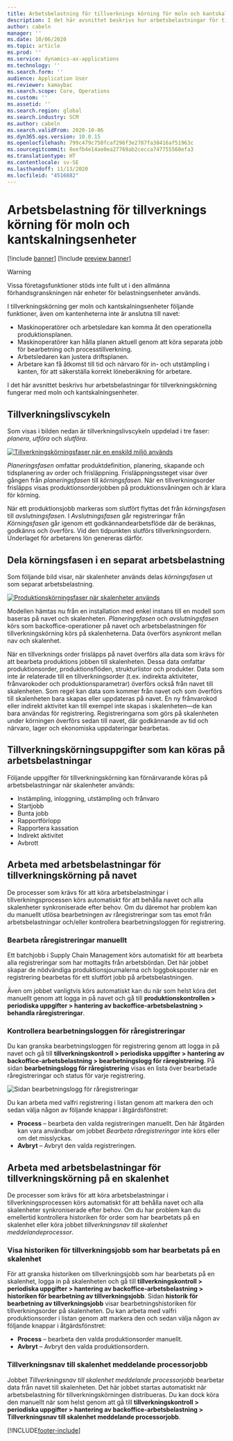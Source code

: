 ```yaml
---
title: Arbetsbelastning för tillverknings körning för moln och kantskalningsenheter
description: I det här avsnittet beskrivs hur arbetsbelastningar för tillverkningskörning fungerar med moln och kantskalningsenheter.
author: cabeln
manager: ''
ms.date: 10/06/2020
ms.topic: article
ms.prod: ''
ms.service: dynamics-ax-applications
ms.technology: ''
ms.search.form: ''
audience: Application User
ms.reviewer: kamaybac
ms.search.scope: Core, Operations
ms.custom: ''
ms.assetid: ''
ms.search.region: global
ms.search.industry: SCM
ms.author: cabeln
ms.search.validFrom: 2020-10-06
ms.dyn365.ops.version: 10.0.15
ms.openlocfilehash: 799c479c750fcaf296f3e2787fa38416af51963c
ms.sourcegitcommit: 8eefb4e14ae0ea27769ab2cecca747755560efa3
ms.translationtype: HT
ms.contentlocale: sv-SE
ms.lasthandoff: 11/13/2020
ms.locfileid: "4516882"
---
```

# <a name="manufacturing-execution-workloads-for-cloud-and-edge-scale-units"></a>Arbetsbelastning för tillverknings körning för moln och kantskalningsenheter

[!include [banner](../includes/banner.md)]
[!include [preview banner](../includes/preview-banner.md)]

> [!WARNING]
> Vissa företagsfunktioner stöds inte fullt ut i den allmänna förhandsgranskningen när enheter för belastningsenheter används.

I tillverkningskörning ger moln och kantskalningsenheter följande funktioner, även om kantenheterna inte är anslutna till navet:

- Maskinoperatörer och arbetsledare kan komma åt den operationella produktionsplanen.
- Maskinoperatörer kan hålla planen aktuell genom att köra separata jobb för bearbetning och processtillverkning.
- Arbetsledaren kan justera driftsplanen.
- Arbetare kan få åtkomst till tid och närvaro för in- och utstämpling i kanten, för att säkerställa korrekt löneberäkning för arbetare.

I det här avsnittet beskrivs hur arbetsbelastningar för tillverkningskörning fungerar med moln och kantskalningsenheter.

## <a name="the-manufacturing-lifecycle"></a>Tillverkningslivscykeln

Som visas i bilden nedan är tillverkningslivscykeln uppdelad i tre faser: *planera*, *utföra* och *slutföra*.

[![Tillverkningskörningsfaser när en enskild miljö används](media/mes-phases.png "Tillverkningskörningsfaser när en enskild miljö används")](media/mes-phases-large.png)

_Planeringsfasen_ omfattar produktdefinition, planering, skapande och tidsplanering av order och frisläppning. Frisläppningssteget visar över gången från _planeringsfasen_ till _körningsfasen_. När en tillverkningsorder frisläpps visas produktionsorderjobben på produktionsvåningen och är klara för körning.

När ett produktionsjobb markeras som slutfört flyttas det från _körningsfasen_ till _avslutningsfasen_. I _Avslutningsfasen_ går registreringar från *Körningsfasen* går igenom ett godkännandearbetsflöde där de beräknas, godkänns och överförs. Vid den tidpunkten slutförs tillverkningsordern. Underlaget för arbetarens lön genereras därför.

## <a name="splitting-the-execute-phase-into-a-separate-workload"></a>Dela körningsfasen i en separat arbetsbelastning

Som följande bild visar, när skalenheter används delas _körningsfasen_ ut som separat arbetsbelastning.

[![Produktionskörningsfaser när skalenheter används](media/mes-phases-workloads.png "Produktionskörningsfaser när skalenheter används")](media/mes-phases-workloads-large.png)

Modellen hämtas nu från en installation med enkel instans till en modell som baseras på navet och skalenheten. _Planeringsfasen_ och _avslutningsfasen_ körs som backoffice-operationer på navet och arbetsbelastningen för tillverkningskörning körs på skalenheterna. Data överförs asynkront mellan nav och skalenhet.

När en tillverknings order frisläpps på navet överförs alla data som krävs för att bearbeta produktions jobben till skalenheten. Dessa data omfattar produktionsorder, produktionsflöden, strukturlistor och produkter. Data som inte är relaterade till en tillverkningsorder (t.ex. indirekta aktiviteter, frånvarokoder och produktionsparametrar) överförs också från navet till skalenheten. Som regel kan data som kommer från navet och som överförs till skalenheten bara skapas eller uppdateras på navet. En ny frånvarokod eller indirekt aktivitet kan till exempel inte skapas i skalenheten&mdash;de kan bara användas för registrering. Registreringarna som görs på skalenheten under körningen överförs sedan till navet, där godkännande av tid och närvaro, lager och ekonomiska uppdateringar bearbetas.

## <a name="manufacturing-execution-tasks-that-can-be-run-on-workloads"></a>Tillverkningskörningsuppgifter som kan köras på arbetsbelastningar

Följande uppgifter för tillverkningskörning kan förnärvarande köras på arbetsbelastningar när skalenheter används:

- Instämpling, inloggning, utstämpling och frånvaro
- Startjobb
- Bunta jobb
- Rapportförlopp
- Rapportera kassation
- Indirekt aktivitet
- Avbrott

## <a name="working-with-manufacturing-execution-workloads-on-the-hub"></a>Arbeta med arbetsbelastningar för tillverkningskörning på navet

De processer som krävs för att köra arbetsbelastningar i tillverkningsprocessen körs automatiskt för att behålla navet och alla skalenheter synkroniserade efter behov. Om du däremot har problem kan du manuellt utlösa bearbetningen av råregistreringar som tas emot från arbetsbelastningar och/eller kontrollera bearbetningsloggen för registrering.

### <a name="manually-process-raw-registrations"></a>Bearbeta råregistreringar manuellt

Ett batchjobb i Supply Chain Management körs automatiskt för att bearbeta alla registreringar som har mottagits från arbetsbördan. Det här jobbet skapar de nödvändiga produktionsjournalerna och loggboksposter när en registrering bearbetas för ett slutfört jobb på arbetsbelastningen.

Även om jobbet vanligtvis körs automatiskt kan du när som helst köra det manuellt genom att logga in på navet och gå till **produktionskontrollen \> periodiska uppgifter \> hantering av backoffice-arbetsbelastning \> behandla råregistreringar**.

### <a name="check-the-raw-registration-processing-log"></a>Kontrollera bearbetningsloggen för råregistreringar

Du kan granska bearbetningsloggen för registrering genom att logga in på navet och gå till **tillverkningskontroll \> periodiska uppgifter \> hantering av backoffice-arbetsbelastning \> bearbetningslogg för råregistrering**. På sidan **bearbetningslogg för råregistrering** visas en lista över bearbetade råregistreringar och status för varje registrering.

![Sidan bearbetningslogg för råregistreringar](media/mes-processing-log.png "Sidan bearbetningslogg för råregistreringar")

Du kan arbeta med valfri registrering i listan genom att markera den och sedan välja någon av följande knappar i åtgärdsfönstret:

- **Process** – bearbeta den valda registreringen manuellt. Den här åtgärden kan vara användbar om jobbet _Bearbeta råregistreringar_ inte körs eller om det misslyckas.
- **Avbryt** – Avbryt den valda registreringen.

## <a name="working-with-manufacturing-execution-workloads-on-a-scale-unit"></a>Arbeta med arbetsbelastningar för tillverkningskörning på en skalenhet

De processer som krävs för att köra arbetsbelastningar i tillverkningsprocessen körs automatiskt för att behålla navet och alla skalenheter synkroniserade efter behov. Om du har problem kan du emellertid kontrollera historiken för order som har bearbetats på en skalenhet eller köra jobbet _tillverkningsnav till skalenhet meddelandeprocessor_.

### <a name="view-the-history-of-manufacturing-jobs-that-have-been-processed-on-a-scale-unit"></a>Visa historiken för tillverkningsjobb som har bearbetats på en skalenhet

För att granska historiken om tillverkningsjobb som har bearbetats på en skalenhet, logga in på skalenheten och gå till **tillverkningskontroll \> periodiska uppgifter \> hantering av backoffice-arbetsbelastning \> historiken för bearbetning av tillverkningsjobb**. Sidan **historik för bearbetning av tillverkningsjobb** visar bearbetningshistoriken för tillverkningsorder på skalenheten. Du kan arbeta med valfri produktionsorder i listan genom att markera den och sedan välja någon av följande knappar i åtgärdsfönstret:

- **Process** – bearbeta den valda produktionsorder manuellt.
- **Avbryt** – Avbryt den valda produktionsordern.

### <a name="manufacturing-hub-to-scale-unit-message-processor-job"></a>Tillverkningsnav till skalenhet meddelande processorjobb

Jobbet _Tillverkningsnav till skalenhet meddelande processorjobb_ bearbetar data från navet till skalenheten. Det här jobbet startas automatiskt när arbetsbelastning för tillverkningskörningen distribueras. Du kan dock köra den manuellt när som helst genom att gå till **tillverkningskontroll \> periodiska uppgifter \> hantering av backoffice-arbetsbelastning \> Tillverkningsnav till skalenhet meddelande processorjobb**.


[!INCLUDE[footer-include](../../includes/footer-banner.md)]